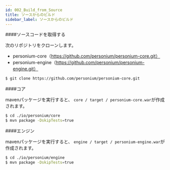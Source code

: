 ```yaml
---
id: 002_Build_from_Source
title: ソースからのビルド
sidebar_label: ソースからのビルド
---
```


####ソースコードを取得する

次のリポジトリをクローンします。

* personium-core（https://github.com/personium/personium-core.git）
* personium-engine（https://github.com/personium/personium-engine.git）


``` bash
$ git clone https://github.com/personium/personium-core.git
```
####コア

mavenパッケージを実行すると、 `core / target / personium-core.war`が作成されます。

```bash
$ cd ./io/personium/core
$ mvn package -DskipTests=true
```

####エンジン

mavenパッケージを実行すると、 `engine / target / personium-engine.war`が作成されます。

```bash
$ cd ./io/personium/engine
$ mvn package -DskipTests=true
```
